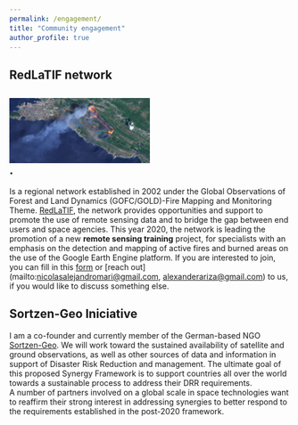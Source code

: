 ```yaml
---
permalink: /engagement/
title: "Community engagement"
author_profile: true
---
```



RedLaTIF network
------
<img src='./images/fig1.png' alt='Logo UNSPIDER' align='center' width='50%'></img>
<br>.
------
Is a regional network established in 2002 under the Global Observations of Forest and Land Dynamics (GOFC/GOLD)-Fire Mapping and Monitoring Theme. [RedLaTIF](https://gofcgold.org/regional-networks/red-latinoamerica-deteledeteccion-e-incendios-forestales-redlatif), the network provides opportunities and support to promote the use of remote sensing data and to bridge the gap between end users and space agencies. This year 2020, the network is leading the promotion of a new **remote sensing training** project, for specialists with an emphasis on the detection and mapping of active fires and burned areas on the use of the Google Earth Engine platform. If you are interested to join, you can fill in this [form](https://forms.gle/wSQGMQLXcWv9u2NY9) or [reach out](mailto:nicolasalejandromari@gmail.com, alexanderariza@gmail.com) to us, if you would like to discuss something else.


Sortzen-Geo Iniciative
------
I am a co-founder and currently member of the German-based NGO [Sortzen-Geo](https://alexanderariza.github.io/sortzen.geo.github.io/). We will work toward the sustained availability of satellite and ground observations, as well as other sources of data and information in support of Disaster Risk Reduction and management. The ultimate goal of this proposed Synergy Framework is to support countries all over the world towards a sustainable process to address their DRR requirements.<br>
A number of partners involved on a global scale in space technologies want to reaffirm their strong interest in addressing synergies to better respond to the requirements established in the post-2020 framework.




